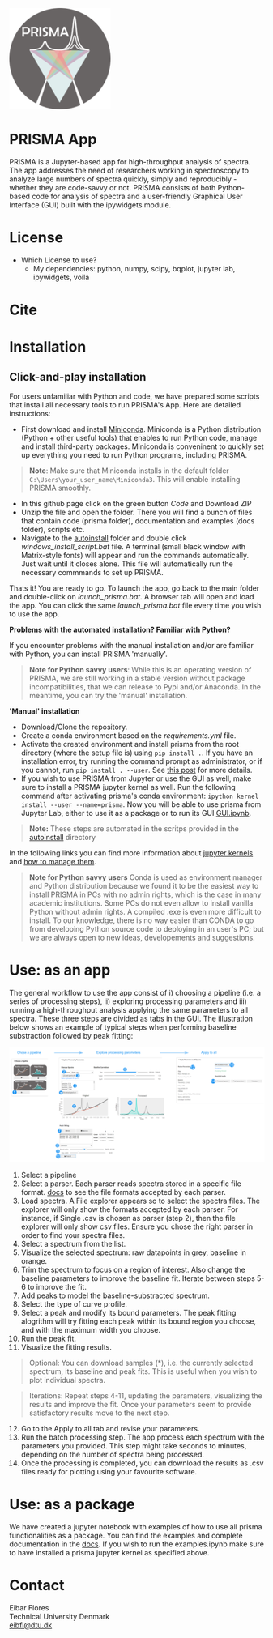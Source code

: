 ![Logo](./docs/figures/logo.png) 
# PRISMA App

PRISMA is a Jupyter-based app for high-throughput analysis of spectra. The app addresses the need of researchers working in spectroscopy to analyze large numbers of spectra quickly, simply and reproducibly - whether they are code-savvy or not. PRISMA consists of both Python-based code for analysis of spectra and a user-friendly Graphical User Interface (GUI) built with the ipywidgets module. 

# License
* Which License to use?
    * My dependencies: python, numpy, scipy, bqplot, jupyter lab, ipywidgets, voila  

# Cite

# Installation
## Click-and-play installation
For users unfamiliar with Python and code, we have prepared some scripts that install all necessary tools to run PRISMA's App. Here are detailed instructions: 

* First download and install [Miniconda](https://docs.conda.io/en/latest/miniconda.html). Miniconda is a Python distribution (Python + other useful tools) that enables to run Python code, manage and install third-party packages. Miniconda is conveninent to quickly set up everything you need to run Python programs, including PRISMA.
> **Note**: Make sure that Miniconda installs in the default folder `C:\Users\your_user_name\Miniconda3`. This will enable installing PRISMA smoothly.
* In this github page click on the green button *Code* and Download ZIP
* Unzip the file and open the folder. There you will find a bunch of files that contain code (prisma folder), documentation and examples (docs folder), scripts etc.
* Navigate to the [autoinstall](./autoinstall) folder and double click *windows_install_script.bat* file. A terminal (small black window with Matrix-style fonts) will appear and run the commands automatically. Just wait until it closes alone. This file will automatically run the necessary commmands to set up PRISMA.  

Thats it! You are ready to go. To launch the app, go back to the main folder and double-click on *launch_prisma.bat*. A browser tab will open and load the app. You can click the same *launch_prisma.bat* file every time you wish to use the app.

**Problems with the automated installation? Familiar with Python?**   

If you encounter problems with the manual installation and/or are familiar with Python, you can install PRISMA 'manually'. 
>**Note for Python savvy users**: While this is an operating version of PRISMA, we are still working in a stable version without package incompatibilities, that we can release to Pypi and/or Anaconda. In the meantime, you can try the 'manual' installation.

**'Manual' installation**
* Download/Clone the repository.
* Create a conda environment based on the *requirements.yml* file. 
* Activate the created environment and install prisma from the root directory (where the setup file is) using `pip install .`. If you have an installation error, try running the command prompt as administrator, or if you cannot, run `pip install . --user`. See [this post](https://www.dev2qa.com/how-to-fix-could-not-install-packages-due-to-an-environmenterror-winerror-5-access-is-denied-error-when-install-python-module-in-windows/) for more details.
* If you wish to use PRISMA from Jupyter or use the GUI as well, make sure to install a PRISMA jupyter kernel as well. Run the following command after activating prisma's conda environment: `ipython kernel install --user --name=prisma`. Now you will be able to use prisma from Jupyter Lab, either to use it as a package or to run its GUI [GUI.ipynb](./gui).  

>**Note:** These steps are automated in the scritps provided in the [autoinstall](./autoinstall) directory

In the following links you can find more information about [jupyter kernels](https://ipython.readthedocs.io/en/stable/install/kernel_install.html) and [how to manage them](https://queirozf.com/entries/jupyter-kernels-how-to-add-change-remove).



>**Note for Python savvy users** Conda is used as environment manager and Python distribution because we found it to be the easiest way to install PRISMA in PCs with no admin rights, which is the case in many academic institutions. Some PCs do not even allow to install vanilla Python without admin rights. A compiled .exe is even more difficult to install. To our knowledge, there is no way easier than CONDA to go from developing Python source code to deploying in an user's PC; but we are always open to new ideas, developements and suggestions.

# Use: as an app
The general workflow to use the app consist of i) choosing a pipeline (i.e. a series of processing steps), ii) exploring processing parameters and iii) running a high-throughput analysis applying the same parameters to all spectra. These three steps are divided as tabs in the GUI. The illustration below shows an example of typical steps when performing baseline substraction followed by peak fitting:


![General Workflow](./docs/figures/app_use.png)  
1. Select a pipeline
2. Select a parser. Each parser reads spectra stored in a specific file format. [docs](./docs) to see the file formats accepted by each parser.
3. Load spectra. A File explorer appears so to select the spectra files. The explorer will only show the formats accepted by each parser. For instance, if Single .csv is chosen as parser (step 2), then the file explorer will only show csv files. Ensure you chose the right parser in order to find your spectra files.
4. Select a spectrum from the list.
5. Visualize the selected spectrum: raw datapoints in grey, baseline in orange.
6. Trim the spectrum to focus on a region of interest. Also change the baseline parameters to improve the baseline fit. Iterate between steps 5-6 to improve the fit.  
7. Add peaks to model the baseline-substracted spectrum.
8. Select the type of curve profile.
9. Select a peak and modify its bound parameters. The peak fitting alogrithm will try fitting each peak within its bound region you choose, and with the maximum width you choose.
10. Run the peak fit.
11. Visualize the fitting results.  

> Optional: You can download samples (*), i.e. the currently selected spectrum, its baseline and peak fits. This is useful when you wish to plot individual spectra.

>Iterations: Repeat steps 4-11, updating the parameters, visualizing the results and improve the fit. Once your parameters seem to provide satisfactory results move to the next step.  

12. Go to the Apply to all tab and revise your parameters.
13. Run the batch processing step. The app process each spectrum with the parameters you provided. This step might take seconds to minutes, depending on the number of spectra being processed.
14. Once the processing is completed, you can download the results as .csv files ready for plotting using your favourite software.


# Use: as a package
We have created a jupyter notebook with examples of how to use all prisma functionalities as a package. You can find the examples and complete documentation in the [docs](./docs). If you wish to run the examples.ipynb make sure to have installed a prisma jupyter kernel as specified above.




# Contact
Eibar Flores  
Technical University Denmark  
eibfl@dtu.dk



